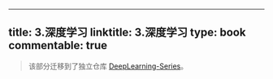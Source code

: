 
---
title: 3.深度学习
linktitle: 3.深度学习
type: book
commentable: true
---

> 该部分迁移到了独立仓库 [DeepLearning-Series](https://github.com/wx-chevalier/DeepLearning-Series)。

    